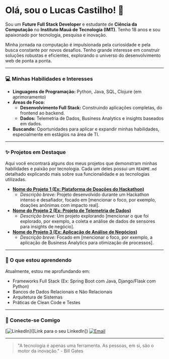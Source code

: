 # Olá, sou o Lucas Castilho! 👋

Sou um **Future Full Stack Developer** e estudante de **Ciência da Computação** no **Instituto Mauá de Tecnologia (IMT)**. Tenho 18 anos e sou apaixonado por tecnologia, pesquisa e inovação.

Minha jornada na computação é impulsionada pela curiosidade e pela busca constante por novos desafios. Tenho grande interesse em construir soluções robustas e eficientes, explorando o universo do desenvolvimento web de ponta a ponta.

---

### 💻 Minhas Habilidades e Interesses

* **Linguagens de Programação:** Python, Java, SQL, Clojure (em aprimoramento)
* **Áreas de Foco:**
    * **Desenvolvimento Full Stack:** Construindo aplicações completas, do frontend ao backend.
    * **Dados:** Telemetria de Dados, Business Analytics e insights baseados em dados.
* **Buscando:** Oportunidades para aplicar e expandir minhas habilidades, especialmente em estágios na área de TI.

---

### ✨ Projetos em Destaque

Aqui você encontrará alguns dos meus projetos que demonstram minhas habilidades e paixão por tecnologia. Cada um deles possui um `README.md` detalhado explicando mais sobre sua funcionalidade e as tecnologias utilizadas.

* [**Nome do Projeto 1 (Ex: Plataforma de Doações do Hackathon)**](link-para-o-repositorio-do-projeto-1)
    * *Descrição breve:* Projeto desenvolvido durante um Hackathon intenso e desafiador, focado em [mencionar o foco, por exemplo, doações anônimas com impacto real].
* [**Nome do Projeto 2 (Ex: Projeto de Telemetria de Dados)**](link-para-o-repositorio-do-projeto-2)
    * *Descrição breve:* Um projeto explorando [mencionar o que foi explorado, por exemplo, a coleta e análise de dados de sensores para insights de negócio].
* [**Nome do Projeto 3 (Ex: Aplicação de Análise de Negócios)**](link-para-o-repositorio-do-projeto-3)
    * *Descrição breve:* Focado em [mencionar o foco, por exemplo, a aplicação de Business Analytics para otimização de processos].

---

### 🌱 O que estou aprendendo

Atualmente, estou me aprofundando em:

* Frameworks Full Stack (Ex: Spring Boot com Java, Django/Flask com Python)
* Bancos de Dados Relacionais e Não Relacionais
* Arquitetura de Sistemas
* Práticas de Clean Code e Testes

---

### 🤝 Conecte-se Comigo

[![LinkedIn](https://img.shields.io/badge/LinkedIn-0077B5?style=for-the-badge&logo=linkedin&logoColor=white)]([Link para o seu LinkedIn])
[![Email](https://img.shields.io/badge/Email-D14836?style=for-the-badge&logo=gmail&logoColor=white)](mailto:lubertanhe@gmail.com)

---

> "A tecnologia é apenas uma ferramenta. As pessoas, em si, são o motor da inovação." - Bill Gates
<!--
**Castilho27/Castilho27** is a ✨ _special_ ✨ repository because its `README.md` (this file) appears on your GitHub profile.

Here are some ideas to get you started:

- 🔭 I’m currently working on ...
- 🌱 I’m currently learning ...
- 👯 I’m looking to collaborate on ...
- 🤔 I’m looking for help with ...
- 💬 Ask me about ...
- 📫 How to reach me: ...
- 😄 Pronouns: ...
- ⚡ Fun fact: ...
-->
